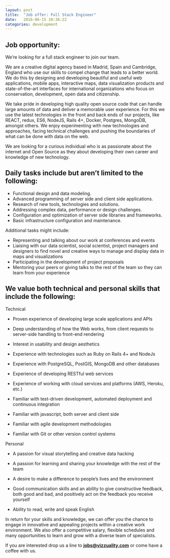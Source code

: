 ```yaml
---
layout: post
title:  "Job offer: Full Stack Engineer"
date:   2016-06-15 10:36:22
categories: development
---
```


## Job opportunity:

We’re looking for a full stack engineer to join our team. 

We are a creative digital agency based in Madrid, Spain and Cambridge, England who use our skills to compel change that leads to a better world. We do this by designing and developing beautiful and useful web applications, mobile apps, interactive maps, data visualization products and state-of-the-art interfaces for international organizations who focus on conservation, development, open data and citizenship.

We take pride in developing high quality open source code that can handle large amounts of data and deliver a memorable user experience. For this we use the latest technologies in the front and back ends of our projects, like REACT, redux, ES6, NodeJS, Rails 4+, Docker, Postgres, MongoDB, amongst others. We enjoy experimenting with new technologies and approaches, facing technical challenges and pushing the boundaries of what can be done with data on the web.

We are looking for a curious individual who is as passionate about the internet and Open Source as they about developing their own career and knowledge of new technology. 

## Daily tasks include but aren’t limited to the following:

* Functional design and data modeling.
* Advanced programming of server side and client side applications.
* Research of new tools, technologies and solutions.
* Addressing complex data, performance or design challenges.
* Configuration and optimization of server side libraries and frameworks.
* Basic infrastructure configuration and maintenance.

Additional tasks might include:

* Representing and talking about our work at conferences and events
* Liaising with our data scientist, social scientist, project managers and designers to find novel and creative ways to manage and display data in maps and visualizations 
* Participating in the development of project proposals
* Mentoring your peers or giving talks to the rest of the team so they can learn from your experience

## We value both technical and personal skills that include the following:

Technical

* Proven experience of developing large scale applications and APIs

* Deep understanding of how the Web works, from client requests to server-side handling to front-end rendering

* Interest in usability and design aesthetics

* Experience with technologies such as Ruby on Rails 4+ and NodeJs

* Experience with PostgreSQL, PostGIS, MongoDB and other databases

* Experience of developing RESTful web services

* Experience of working with cloud services and platforms (AWS, Heroku, etc.)

* Familiar with test-driven development, automated deployment and continuous integration

* Familiar with javascript, both server and client side

* Familiar with agile development methodologies

* Familiar with Git or other version control systems

Personal

* A passion for visual storytelling and creative data hacking

* A passion for learning and sharing your knowledge with the rest of the team

* A desire to make a difference to people’s lives and the environment

* Good communication skills and an ability to give constructive feedback, both good and bad, and positively act on the feedback you receive yourself

* Ability to read, write and speak English

In return for your skills and knowledge, we can offer you the chance to engage in innovative and appealing projects within a creative work environment. We also offer a competitive salary, flexible schedules and many opportunities to learn and grow with a diverse team of specialists. 

If you are interested drop us a line to **[jobs@vizzuality.com](mailto:jobs@vizzuality.com)** or come have a coffee with us.
